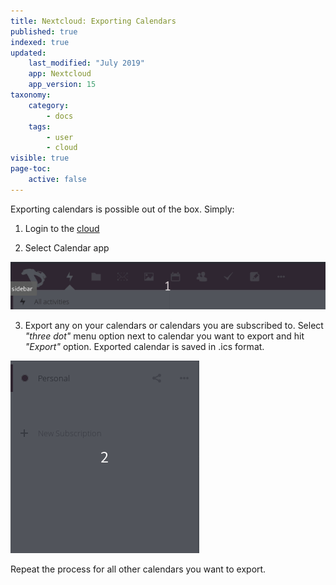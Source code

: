 ```yaml
---
title: Nextcloud: Exporting Calendars
published: true
indexed: true
updated:
    last_modified: "July 2019"		
    app: Nextcloud
    app_version: 15
taxonomy:
    category:
        - docs
    tags:
        - user
        - cloud
visible: true
page-toc:
    active: false
---
```


Exporting calendars is possible out of the box. Simply:

1. Login to the [cloud](https://cloud.disroot.org)

2. Select Calendar app

![](en/select_app.gif)

3. Export any on your calendars or calendars you are subscribed to.
Select *"three dot"* menu option next to calendar you want to export and hit *"Export"* option. Exported calendar is saved in .ics format.

![](en/export-calendar.gif)

Repeat the process for all other calendars you want to export.
